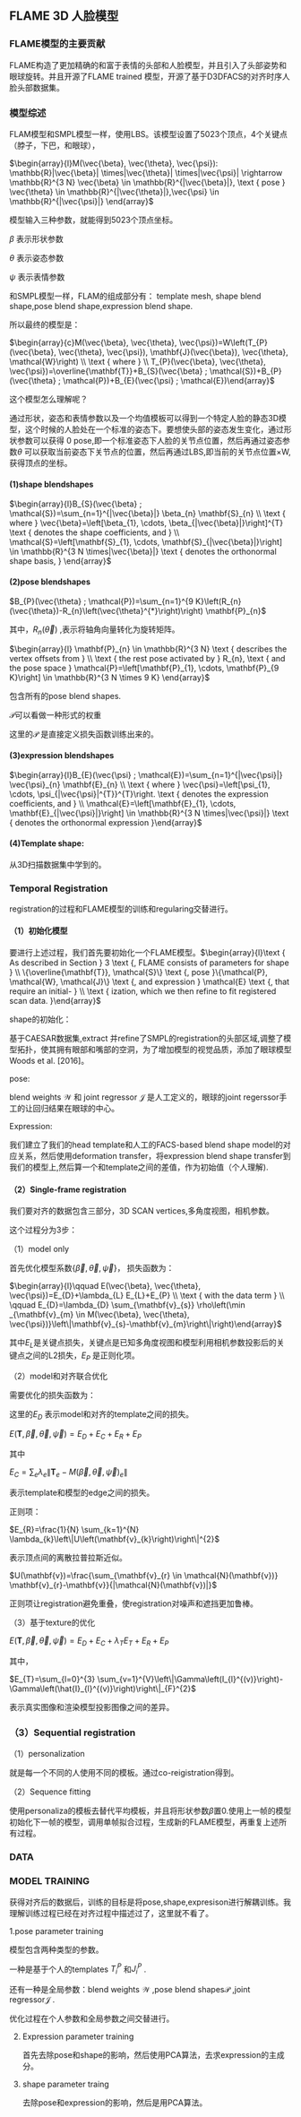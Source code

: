 ## 								FLAME 3D 人脸模型

### FLAME模型的主要贡献

FLAME构造了更加精确的和富于表情的头部和人脸模型，并且引入了头部姿势和眼球旋转。并且开源了FLAME trained 模型，开源了基于D3DFACS的对齐时序人脸头部数据集。

### 模型综述

FLAM模型和SMPL模型一样，使用LBS。该模型设置了5023个顶点，4个关键点（脖子，下巴，和眼球），

$\begin{array}{l}M(\vec{\beta}, \vec{\theta}, \vec{\psi}): \mathbb{R}|\vec{\beta}| \times|\vec{\theta}| \times|\vec{\psi}| \rightarrow \mathbb{R}^{3 N}  \vec{\beta} \in \mathbb{R}^{|\vec{\beta}|}, \text { pose } \vec{\theta} \in \mathbb{R}^{|\vec{\theta}|},\vec{\psi} \in \mathbb{R}^{|\vec{\psi}|} \end{array}$ 

模型输入三种参数，就能得到5023个顶点坐标。

$\beta$ 表示形状参数

$\theta$ 表示姿态参数

$\psi$ 表示表情参数

和SMPL模型一样，FLAM的组成部分有： template mesh, shape blend shape,pose blend shape,expression blend shape.

所以最终的模型是：

$\begin{array}{c}M(\vec{\beta}, \vec{\theta}, \vec{\psi})=W\left(T_{P}(\vec{\beta}, \vec{\theta}, \vec{\psi}), \mathbf{J}(\vec{\beta}), \vec{\theta}, \mathcal{W}\right) \\ \text { where } \\ T_{P}(\vec{\beta}, \vec{\theta}, \vec{\psi})=\overline{\mathbf{T}}+B_{S}(\vec{\beta} ; \mathcal{S})+B_{P}(\vec{\theta} ; \mathcal{P})+B_{E}(\vec{\psi} ; \mathcal{E})\end{array}$

这个模型怎么理解呢？

通过形状，姿态和表情参数以及一个均值模板可以得到一个特定人脸的静态3D模型，这个时候的人脸处在一个标准的姿态下。要想使头部的姿态发生变化，通过形状参数可以获得 0 pose,即一个标准姿态下人脸的关节点位置，然后再通过姿态参数$\theta$ 可以获取当前姿态下关节点的位置，然后再通过LBS,即当前的关节点位置×W,获得顶点的坐标。

#### (1)shape blendshapes

$\begin{array}{l}B_{S}(\vec{\beta} ; \mathcal{S})=\sum_{n=1}^{|\vec{\beta}|} \beta_{n} \mathbf{S}_{n} \\ \text { where } \vec{\beta}=\left[\beta_{1}, \cdots, \beta_{|\vec{\beta}|}\right]^{T} \text { denotes the shape coefficients, and } \\ \mathcal{S}=\left[\mathbf{S}_{1}, \cdots, \mathbf{S}_{|\vec{\beta}|}\right] \in \mathbb{R}^{3 N \times|\vec{\beta}|} \text { denotes the orthonormal shape basis, }  \end{array}$

####  (2)pose blendshapes

$B_{P}(\vec{\theta} ; \mathcal{P})=\sum_{n=1}^{9 K}\left(R_{n}(\vec{\theta})-R_{n}\left(\vec{\theta}^{*}\right)\right) \mathbf{P}_{n}$ 

其中，$R_n(\vec{\theta})$ ,表示将轴角向量转化为旋转矩阵。

$\begin{array}{l} \mathbf{P}_{n} \in \mathbb{R}^{3 N} \text { describes the vertex offsets from } \\ \text { the rest pose activated by } R_{n}, \text { and the pose space } \mathcal{P}=\left[\mathbf{P}_{1}, \cdots, \mathbf{P}_{9 K}\right] \in \mathbb{R}^{3 N \times 9 K} \end{array}$ 

包含所有的pose blend shapes.

$\mathcal{P}$可以看做一种形式的权重

这里的$\mathcal{P}$ 是直接定义损失函数训练出来的。

#### (3)expression blendshapes

$\begin{array}{l}B_{E}(\vec{\psi} ; \mathcal{E})=\sum_{n=1}^{|\vec{\psi}|} \vec{\psi}_{n} \mathbf{E}_{n} \\ \text { where } \vec{\psi}=\left[\psi_{1}, \cdots, \psi_{|\vec{\psi}|^{T}}^{T}\right. \text { denotes the expression coefficients, and } \\ \mathcal{E}=\left[\mathbf{E}_{1}, \cdots, \mathbf{E}_{|\vec{\psi}|}\right] \in \mathbb{R}^{3 N \times|\vec{\psi}|} \text { denotes the orthonormal expression }\end{array}$

#### (4)Template shape:

从3D扫描数据集中学到的。

### Temporal Registration

registration的过程和FLAME模型的训练和regularing交替进行。

#### （1）初始化模型

要进行上述过程，我们首先要初始化一个FLAME模型。$\begin{array}{l}\text { As described in Section } 3 \text {, FLAME consists of parameters for shape } \\ \{\overline{\mathbf{T}}, \mathcal{S}\} \text {, pose }\{\mathcal{P}, \mathcal{W}, \mathcal{J}\} \text {, and expression } \mathcal{E} \text {, that require an initial- } \\ \text { ization, which we then refine to fit registered scan data. }\end{array}$

 shape的初始化：

基于CAESAR数据集,extract 并refine了SMPL的registration的头部区域,调整了模型拓扑，使其拥有眼部和嘴部的空洞，为了增加模型的视觉品质，添加了眼球模型Woods et al. [2016]。

pose:

blend weights $\mathcal W$ 和 joint regressor $\mathcal{J}$ 是人工定义的，眼球的joint regerssor手工的让回归结果在眼球的中心。

Expression:

我们建立了我们的head template和人工的FACS-based blend shape model的对应关系，然后使用deformation transfer，将expression blend shape transfer到我们的模型上,然后算一个和template之间的差值，作为初始值（个人理解).

#### （2）Single-frame registration

我们要对齐的数据包含三部分，3D SCAN vertices,多角度视图，相机参数。

这个过程分为3步：

（1）model only

首先优化模型系数$\{\vec{\beta},\vec{\theta},\vec{\psi}\}$， 损失函数为：

$\begin{array}{l}\qquad E(\vec{\beta}, \vec{\theta}, \vec{\psi})=E_{D}+\lambda_{L} E_{L}+E_{P} \\ \text { with the data term } \\ \qquad E_{D}=\lambda_{D} \sum_{\mathbf{v}_{s}} \rho\left(\min _{\mathbf{v}_{m} \in M(\vec{\beta}, \vec{\theta}, \vec{\psi})}\left\|\mathbf{v}_{s}-\mathbf{v}_{m}\right\|\right)\end{array}$ 

其中$E_L$是关键点损失，关键点是已知多角度视图和模型利用相机参数投影后的关键点之间的L2损失，$E_P$ 是正则化项。

（2）model和对齐联合优化

需要优化的损失函数为：

这里的$E_D$ 表示model和对齐的template之间的损失。

$E(\mathbf{T}, \vec{\beta}, \vec{\theta}, \vec{\psi})=E_{D}+E_{C}+E_{R}+E_{P}$ 

其中

$E_{C}=\sum_{e} \lambda_{e}\left\|\mathbf{T}_{e}-M(\vec{\beta}, \vec{\theta}, \vec{\psi})_{e}\right\|$ 

表示template和模型的edge之间的损失。

正则项：

$E_{R}=\frac{1}{N} \sum_{k=1}^{N} \lambda_{k}\left\|U\left(\mathbf{v}_{k}\right)\right\|^{2}$ 

表示顶点间的离散拉普拉斯近似。

$U(\mathbf{v})=\frac{\sum_{\mathbf{v}_{r} \in \mathcal{N}(\mathbf{v})} \mathbf{v}_{r}-\mathbf{v}}{|\mathcal{N}(\mathbf{v})|}$ 

正则项让registration避免重叠，使registration对噪声和遮挡更加鲁棒。

（3）基于texture的优化

$E(\mathbf{T}, \vec{\beta}, \vec{\theta}, \vec{\psi})=E_{D}+E_{C}+\lambda_{T} E_{T}+E_{R}+E_{P}$ 

其中，

$E_{T}=\sum_{l=0}^{3} \sum_{v=1}^{V}\left\|\Gamma\left(I_{l}^{(v)}\right)-\Gamma\left(\hat{I}_{l}^{(v)}\right)\right\|_{F}^{2}$ 

表示真实图像和渲染模型投影图像之间的差异。

### （3）Sequential registration

（1）personalization

就是每一个不同的人使用不同的模板。通过co-reigistration得到。

（2）Sequence fitting

使用personaliza的模板去替代平均模板，并且将形状参数$\beta$置0.使用上一帧的模型初始化下一帧的模型，调用单帧拟合过程，生成新的FLAME模型，再重复上述所有过程。

### DATA

### MODEL TRAINING

获得对齐后的数据后，训练的目标是将pose,shape,expresison进行解耦训练。我理解训练过程已经在对齐过程中描述过了，这里就不看了。

1.pose parameter training

模型包含两种类型的参数。

一种是基于个人的templates $T_i^P$ 和$J_i^P$ .

还有一种是全局参数：blend weights $\mathcal{W}$ ,pose blend shapes$\mathcal{P}$ ,joint regressor$\mathcal{J}$ .

优化过程在个人参数和全局参数之间交替进行。

2. Expression parameter training

   首先去除pose和shape的影响，然后使用PCA算法，去求expression的主成分。

3. shape parameter traing

   去除pose和expression的影响，然后是用PCA算法。

   





